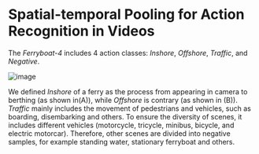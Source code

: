 # Spatial-temporal Pooling for Action Recognition in Videos



The *Ferryboat-4* includes 4 action classes: *Inshore*, *Offshore*, *Traffic*, and *Negative*. 

![image](https://github.com/jiaming-wang/STP/tree/master/img/ferryboat.png)


We defined *Inshore* of a ferry as the process from appearing in camera to berthing (as shown in(A)), while *Offshore* is contrary (as shown in (B)). *Traffic* mainly includes the movement of pedestrians and vehicles, such as boarding, disembarking and others. To ensure the diversity of scenes, it includes different vehicles (motorcycle, tricycle, minibus, bicycle, and electric motorcar). Therefore, other scenes are divided into negative samples, for example standing water, stationary ferryboat and others. 
